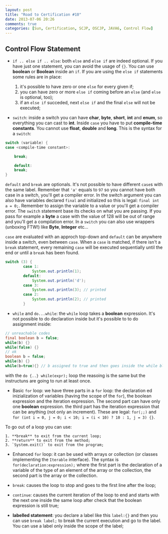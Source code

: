 ```yaml
---
layout: post
title: "Road to Certification #10"
date: 2013-07-06 20:26
comments: true
categories: [Sun, Certification, SCJP, OSCJP, JAVA6, Control Flow]
---
```


## Control Flow Statement

* `if .. else if .. else`: both `else` and `else if` are indeed optional. If you have just one statement, you can avoid the usage of `{}`. You can use **boolean** or **Boolean** inside an `if`. If you are using the `else if` statements some rules are in place:

	1. it's possible to have zero or one `else` for every given if;
	2. you can have zero or more `else if` coming before an `else` (and `else` is optional, too);
	3. if an `else if` succeded, next `else if` and the final `else` will not be executed;

<!-- more -->
* `switch`: inside a switch you can have **char**, **byte**, **short**, **int** and **enum**, so everything you can cast to **int**. Inside `case` you have to put **compile-time constants**. You cannot use **float**, **double** and **long**. This is the syntax for a `switch`:

~~~~~~~~ java
switch (variable) {
case <compile-time constant>:

	break;

	default:
	break;
}
~~~~~~~~

`default` and `break` are optionals. It's not possible to have different `case`s with the same label. Remember that `'a'` equals to `97` so you cannot have both case in a switch, you'll get a compiler error. In the switch argument you can also have variables declared `final` and initialized so this is legal: `final int a = 0;`. Remember to assign the variable to a value or you'll get a compiler error. The `switch` statement base its checks on what you are passing. If you pass for example a **byte** a case with the value of 128 will be out of range and you'll get a compilation error. In a `switch` you can also use wrappers (unboxing FTW!) like **Byte**, **Integer** etc...

`case` are evaluated with an approch top-down and `default` can be anywhere inside a switch, even between `case`. When a `case` is matched, if there isn't a `break` statement, every remaining `case` will be executed sequentially until the end or until a `break` has been found.

~~~~~~~~ java
switch (3) {
		case 1:
			System.out.println(1);
		default:
			System.out.println('d');
		case 3:
			System.out.println(3); // printed
		case 2:
			System.out.println(2); // printed
		}
~~~~~~~~

* `while` and `do...while`: the `while` loop takes a **boolean** expression. It's not possible to do declaration inside but it's possible to to do assignment inside:

~~~~~~~~ java
// unreachable codes
final boolean b = false;
while(b) {}
while(false) {}
// ok
boolean b = false;
while(b) {}
while(b=true){} // b assigned to true and then goes inside the while block
~~~~~~~~

with the `do {..} while(expr);` loop the reasoing is the same but the instructuns are going to run at least once.
* Basic `for` loop: we have three parts in a `for` loop: the declaration ed inizialization of variables (having the scope of the `for`), the boolean expression and the iteration expression. The second part can have only one **boolean** expression. the third part has the iteration expression that can be anything (not only an increment). These are legal: `for(;;)` and `for (int i = 0, j = 0; i < 10; i = (i < 10) ? 10 : 1, j = 3) {}`.

To go out of a loop you can use:

	1. **break** to exit from the current loop;
	2. **return** to exit from the method;
	3. `System.exit()` to exit from the program;

* Enhanced `for` loop: it can be used with arrays or collection (or classes implementing the `Iterable` interface). The syntax is `for(declaration:expression);` where the first part is the declaration of a variable of the type of an element of the array or the collection, the second part is the array or the collection.

* `break`: causes the loop to stop and goes to the first line after the loop;
* `continue`: causes the current iteration of the loop to end and starts with the next one inside the same loop after check that the boolean expression is still true;
* **labelled statement**: you declare a label like this `label:{}` and then you can use `break label;` to break the current execution and go to the label. You can use a label only inside the scope of the label;
